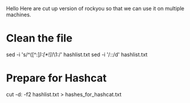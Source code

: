 Hello
Here are cut up version of rockyou so that we can use it on multiple machines.
# Clean the file
sed -i 's/^\([^:]*\):[\*!]*/\1:/' hashlist.txt
sed -i '/::/d' hashlist.txt

# Prepare for Hashcat
cut -d: -f2 hashlist.txt > hashes_for_hashcat.txt
